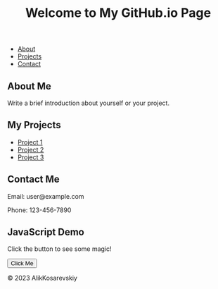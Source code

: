 <!DOCTYPE html>
<html lang="en">
<head>
  <meta charset="UTF-8">
  <meta name="viewport" content="width=device-width, initial-scale=1.0">
  <title>AlikKosarevskiy GitHub.io Page</title>
  <link rel="stylesheet" href="styles.css">
</head>
<body>
  <header>
    <h1>Welcome to My GitHub.io Page</h1>
  </header>

  <nav>
    <ul>
      <li><a href="#about">About</a></li>
      <li><a href="#projects">Projects</a></li>
      <li><a href="#contact">Contact</a></li>
    </ul>
  </nav>

  <section id="about">
    <h2>About Me</h2>
    <p>Write a brief introduction about yourself or your project.</p>
  </section>

  <section id="projects">
    <h2>My Projects</h2>
    <ul>
      <li><a href="https://github.com/user1/project1">Project 1</a></li>
      <li><a href="https://github.com/user1/project2">Project 2</a></li>
      <li><a href="https://github.com/user1/project3">Project 3</a></li>
    </ul>
  </section>

  <section id="contact">
    <h2>Contact Me</h2>
    <p>Email: user@example.com</p>
    <p>Phone: 123-456-7890</p>
  </section>

  <!-- JavaScript Demo Section -->
  <section id="js-demo">
    <h2>JavaScript Demo</h2>
    <p id="demo-text">Click the button to see some magic!</p>
    <button onclick="changeText()">Click Me</button>
  </section>

  <footer>
    <p>&copy; 2023 AlikKosarevskiy</p>
  </footer>

  <script>
    // Простая функция для изменения текста
    function changeText() {
      document.getElementById('demo-text').innerText = "You clicked the button! JavaScript is working!";
    }
  </script>
</body>
</html>
